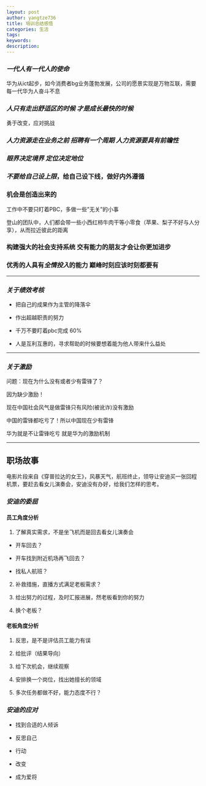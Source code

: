 ```yaml
---
layout: post
author: yangtze736
title: 培训总结感悟
categories: 生活
tags:
keywords:
description:
---
```


### *一代人有一代人的使命* 

华为从ict起步，如今消费者bg业务蓬勃发展，公司的愿景实现是万物互联，需要每一代华为人奋斗不息

### *人只有走出舒适区的时候 才是成长最快的时候*

勇于改变，应对挑战

### *人力资源走在业务之前 招聘有一个周期 人力资源要具有前瞻性*


### *眼界决定境界 定位决定地位*

### *不要给自己设上限*，给自己设下线，做好内外遵循

### 机会是创造出来的

工作中不要只盯着PBC，多做一些”无关”的小事

登山的团队中，人们都会带一些小西红柿牛肉干等小零食（苹果、梨子不好与人分享），从而拉近彼此的距离

### 构建强大的社会支持系统 交有能力的朋友才会让你更加进步

### 优秀的人具有*全情投入*的能力 巅峰时刻应该时刻都要有

---

### *关于绩效考核*

- 把自己的成果作为主管的降落伞

- 作出超越职责的努力

- 千万不要盯着pbc完成 60%

- 人是互利互惠的，寻求帮助的时候要想着能为他人带来什么益处

---

### *关于激励*

问题：现在为什么没有或者少有雷锋了？

因为缺少激励！

现在中国社会风气是做雷锋只有风险(被讹诈)没有激励

中国的雷锋都吃亏了！所以中国现在少有雷锋

华为就是不让雷锋吃亏 就是华为的激励机制

---

## 职场故事

电影片段来自《穿普拉达的女王》，风暴天气，航班终止，领导让安迪买一张回程机票，要赶去看女儿演奏会，安迪没有办好，给我们怎样的思考。

### *安迪的委屈*

#### 员工角度分析

1. 了解真实需求，不是坐飞机而是回去看女儿演奏会

- 开车回去？

- 开车找到附近机场再飞回去？

- 找私人航班？

2. 补救措施，直播方式满足老板需求？

3. 给出努力的过程，及时汇报进展，然老板看到你的努力

4. 换个老板？

#### 老板角度分析

1. 反思，是不是评估员工能力有误

2. 给批评（结果导向）

3. 给下次机会，继续观察

4. 安排换一个岗位，找出她擅长的领域

5. 多次任务都做不好，能力态度不行？


### *安迪的应对*

- 找到合适的人倾诉

- 反思自己

- 行动

- 改变

- 成为爱将
